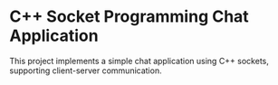 # C++ Socket Programming Chat Application
This project implements a simple chat application using C++ sockets, supporting client-server communication.
